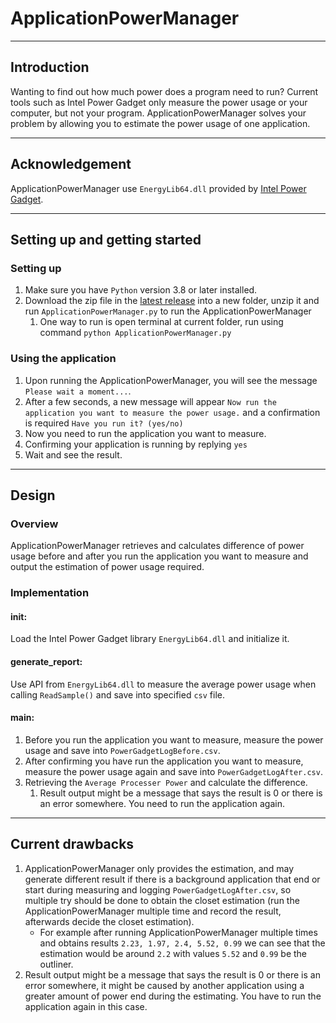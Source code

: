 # ApplicationPowerManager

---
## Introduction
Wanting to find out how much power does a program need to run?
Current tools such as Intel Power Gadget only measure the power usage or your computer, but not your program.
ApplicationPowerManager solves your problem by allowing you to estimate the power usage of one application.

---
## Acknowledgement

ApplicationPowerManager use `EnergyLib64.dll` provided by [Intel Power Gadget](https://www.intel.com/content/www/us/en/developer/articles/tool/power-gadget.html).

---
## Setting up and getting started

### Setting up
1. Make sure you have `Python` version 3.8 or later installed.
2. Download the zip file in the [latest release](https://github.com/Zhongli5712/ApplicationPowerManager/releases) into a new folder, unzip it and run `ApplicationPowerManager.py` to run the ApplicationPowerManager
   1. One way to run is open terminal at current folder, run using command `python ApplicationPowerManager.py`

### Using the application
1. Upon running the ApplicationPowerManager, you will see the message `Please wait a moment...`.
2. After a few seconds, a new message will appear `Now run the application you want to measure the power usage.` and a confirmation is required `Have you run it? (yes/no)`
3. Now you need to run the application you want to measure.
4. Confirming your application is running by replying `yes`
5. Wait and see the result.

---
## Design

### Overview

ApplicationPowerManager retrieves and calculates difference of power usage before and after you run the application you want to measure and output the estimation of power usage required.

### Implementation
#### init:
Load the Intel Power Gadget library `EnergyLib64.dll` and initialize it.

#### generate_report:
Use API from `EnergyLib64.dll` to measure the average power usage when calling `ReadSample()` and save into specified `csv` file.

#### main:
1. Before you run the application you want to measure, measure the power usage and save into `PowerGadgetLogBefore.csv`.
2. After confirming you have run the application you want to measure, measure the power usage again and save into `PowerGadgetLogAfter.csv`.
3. Retrieving the `Average Processer Power` and calculate the difference.
   1. Result output might be a message that says the result is 0 or there is an error somewhere. You need to run the application again.

---
## Current drawbacks

1. ApplicationPowerManager only provides the estimation, and may generate different result if there is a background application that end or start during measuring and logging `PowerGadgetLogAfter.csv`, so multiple try should be done to obtain the closet estimation (run the ApplicationPowerManager multiple time and record the result, afterwards decide the closet estimation).
   - For example after running ApplicationPowerManager multiple times and obtains results `2.23, 1.97, 2.4, 5.52, 0.99` we can see that the estimation would be around `2.2` with values `5.52` and `0.99` be the outliner.
2. Result output might be a message that says the result is 0 or there is an error somewhere, it might be caused by another application using a greater amount of power end during the estimating. You have to run the application again in this case.

<!--
---
## Difficulties during implementation

- The documentation for Intel Power Gadget API is not well maintained, some files are missing.
- There are not many other tools that offer developer API.
-->
